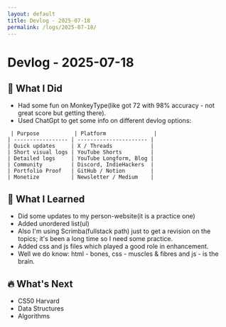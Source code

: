 ```yaml
---
layout: default
title: Devlog - 2025-07-18
permalink: /logs/2025-07-18/
---
```


# Devlog - 2025-07-18

## 🚀 What I Did
- Had some fun on MonkeyType(like got 72 with 98% accuracy - not great score but getting there).
- Used ChatGpt to get some info on different devlog options:

```text
 | Purpose           | Platform               |
| ----------------- | ---------------------- |
| Quick updates     | X / Threads            |
| Short visual logs | YouTube Shorts         |
| Detailed logs     | YouTube Longform, Blog |
| Community         | Discord, IndieHackers  |
| Portfolio Proof   | GitHub / Notion        |
| Monetize          | Newsletter / Medium    |
```

  ## 🧠 What I Learned
- Did some updates to my person-website(it is a practice one)
- Added unordered list(ul)
- Also I'm using Scrimba(fullstack path) just to get a revision on the topics; it's been a long time so I need some practice.
- Added css and js files which played a good role in enhancement.
- Well we do know: html - bones, css - muscles & fibres and js - is the brain.

## 🔥 What's Next
- CS50 Harvard
- Data Structures
- Algorithms
